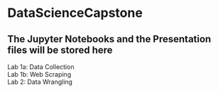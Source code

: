 # DataScienceCapstone

## The Jupyter Notebooks and the Presentation files will be stored here

Lab 1a: Data Collection <br>
Lab 1b: Web Scraping <br>
Lab 2: Data Wrangling

